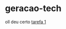 # geracao-tech
oll
deu certo
<a href="https://daviiisousa.github.io/geracao-tech/Projeto%201%20-%20alinhamento/">tarefa 1</a>
